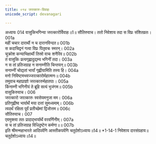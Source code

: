 ```yaml
---
title: ०१४ जरत्कारु-विवाहः
unicode_script: devanagari

---
```



अध्यायः 014
वासुकिभगिन्या जरत्कारोर्विवाहः॥1॥
सौतिरुवाच।
ततो निवेशाय तदा स विप्रः संशितव्रतः।	001a  
महीं चचार दारार्थी न च दारानविन्दत॥	001b  
स कदाचिद्वनं गत्वा विप्रः पितृवचः स्मरन्।	002a  
चुक्रोश कन्याभिक्षार्थी तिस्रो वाचः शनैरिव॥	002b  
तं वासुकिः प्रत्यगृह्णादुद्यम्य भगिनीं तदा।	003a  
न स तां प्रतिजग्राह न सनाम्नीति चिन्तयन्॥	003b  
सनाम्नीं चोद्यतां भार्यां गृह्णीयामिति तस्य हि।	004a  
मनो निविष्टमभवज्जरत्कारोर्महात्मनः॥	004b  
तमुवाच महाप्राज्ञो जरत्कारुर्महातपाः।	005a  
किंनाम्नी भगिनीयं ते ब्रूहि सत्यं भुजंगम॥	005b  
वासुकिरुवाच।	006  
जरत्कारो जरत्कारुः स्वसेयमनुजा मम।	006a  
प्रतिगृह्णीष्व भार्यार्थे मया दत्तां सुमध्यमाम्।	006b  
त्वदर्थं रक्षिता पूर्वं प्रतीच्छेमां द्विजोत्तम॥	006c  
सौतिरुवाच।	007  
एवमुक्त्वा ततः प्रादाद्भार्यार्थे वरवर्णिनीम्।	007a  
स च तां प्रतिजग्राह विधिदृष्टेन कर्मणा॥॥	007b  
इति श्रीमन्महाभारते आदिपर्वणि आस्तीकपर्वणि चतुर्दशोऽध्यायः॥14॥
*1-14-1 निवेशाय दारसंग्रहाय॥ चतुर्दशोऽध्यायः॥14॥